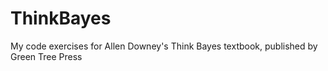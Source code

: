 # ThinkBayes
My code exercises for Allen Downey's Think Bayes textbook, published by Green Tree Press
